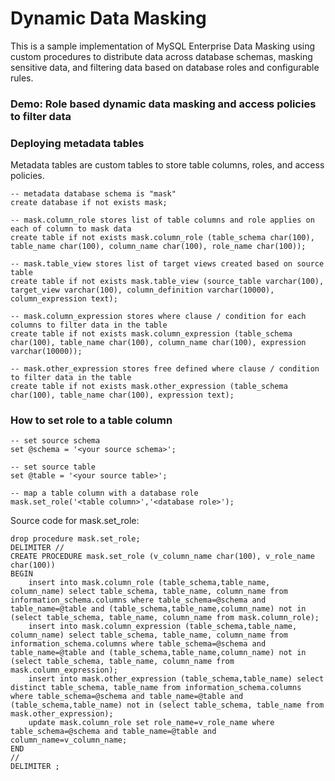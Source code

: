 # Dynamic Data Masking
This is a sample implementation of MySQL Enterprise Data Masking using custom procedures to distribute data across database schemas, masking sensitive data, and filtering data based on database roles and configurable rules. 
### Demo: Role based dynamic data masking and access policies to filter data

### Deploying metadata tables
Metadata tables are custom tables to store table columns, roles, and access policies.
```
-- metadata database schema is "mask"
create database if not exists mask;

-- mask.column_role stores list of table columns and role applies on each of column to mask data 
create table if not exists mask.column_role (table_schema char(100), table_name char(100), column_name char(100), role_name char(100));

-- mask.table_view stores list of target views created based on source table 
create table if not exists mask.table_view (source_table varchar(100), target_view varchar(100), column_definition varchar(10000), column_expression text);

-- mask.column_expression stores where clause / condition for each columns to filter data in the table
create table if not exists mask.column_expression (table_schema char(100), table_name char(100), column_name char(100), expression varchar(10000));

-- mask.other_expression stores free defined where clause / condition to filter data in the table
create table if not exists mask.other_expression (table_schema char(100), table_name char(100), expression text);
```
### How to set role to a table column
```
-- set source schema
set @schema = '<your source schema>';

-- set source table
set @table = '<your source table>';

-- map a table column with a database role
mask.set_role('<table column>','<database role>');
```
Source code for mask.set_role:
```
drop procedure mask.set_role;
DELIMITER //
CREATE PROCEDURE mask.set_role (v_column_name char(100), v_role_name char(100))
BEGIN
	insert into mask.column_role (table_schema,table_name, column_name) select table_schema, table_name, column_name from information_schema.columns where table_schema=@schema and table_name=@table and (table_schema,table_name,column_name) not in (select table_schema, table_name, column_name from mask.column_role);
	insert into mask.column_expression (table_schema,table_name, column_name) select table_schema, table_name, column_name from information_schema.columns where table_schema=@schema and table_name=@table and (table_schema,table_name,column_name) not in (select table_schema, table_name, column_name from mask.column_expression);
	insert into mask.other_expression (table_schema,table_name) select distinct table_schema, table_name from information_schema.columns where table_schema=@schema and table_name=@table and (table_schema,table_name) not in (select table_schema, table_name from mask.other_expression);
	update mask.column_role set role_name=v_role_name where table_schema=@schema and table_name=@table and column_name=v_column_name;
END
//
DELIMITER ;
```
